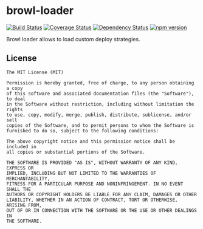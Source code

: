 # browl-loader

[![Build Status](https://travis-ci.org/killmenot/browl-loader.svg?branch=master)](https://travis-ci.org/killmenot/browl-loader) [![Coverage Status](https://coveralls.io/repos/github/killmenot/browl-plugin-yaml/badge.svg?branch=master)](https://coveralls.io/github/killmenot/browl-loader?branch=master) [![Dependency Status](https://david-dm.org/killmenot/browl-loader.svg)](hhttps://david-dm.org/killmenot/browl-loader) [![npm version](https://img.shields.io/npm/v/browl-loader.svg)](https://www.npmjs.com/package/browl-loader)

Browl loader allows to load custom deploy strategies.


## License

    The MIT License (MIT)

    Permission is hereby granted, free of charge, to any person obtaining a copy
    of this software and associated documentation files (the "Software"), to deal
    in the Software without restriction, including without limitation the rights
    to use, copy, modify, merge, publish, distribute, sublicense, and/or sell
    copies of the Software, and to permit persons to whom the Software is
    furnished to do so, subject to the following conditions:

    The above copyright notice and this permission notice shall be included in
    all copies or substantial portions of the Software.

    THE SOFTWARE IS PROVIDED "AS IS", WITHOUT WARRANTY OF ANY KIND, EXPRESS OR
    IMPLIED, INCLUDING BUT NOT LIMITED TO THE WARRANTIES OF MERCHANTABILITY,
    FITNESS FOR A PARTICULAR PURPOSE AND NONINFRINGEMENT. IN NO EVENT SHALL THE
    AUTHORS OR COPYRIGHT HOLDERS BE LIABLE FOR ANY CLAIM, DAMAGES OR OTHER
    LIABILITY, WHETHER IN AN ACTION OF CONTRACT, TORT OR OTHERWISE, ARISING FROM,
    OUT OF OR IN CONNECTION WITH THE SOFTWARE OR THE USE OR OTHER DEALINGS IN
    THE SOFTWARE.
